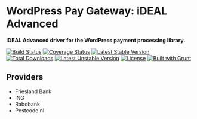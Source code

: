 # WordPress Pay Gateway: iDEAL Advanced

**iDEAL Advanced driver for the WordPress payment processing library.**

[![Build Status](https://travis-ci.org/wp-pay-gateways/ideal-advanced.svg?branch=develop)](https://travis-ci.org/wp-pay-gateways/ideal-advanced)
[![Coverage Status](https://coveralls.io/repos/wp-pay-gateways/ideal-advanced/badge.svg?branch=master&service=github)](https://coveralls.io/github/wp-pay-gateways/ideal-advanced?branch=master)
[![Latest Stable Version](https://poser.pugx.org/wp-pay-gateways/ideal-advanced/v/stable.svg)](https://packagist.org/packages/wp-pay-gateways/ideal-advanced)
[![Total Downloads](https://poser.pugx.org/wp-pay-gateways/ideal-advanced/downloads.svg)](https://packagist.org/packages/wp-pay-gateways/ideal-advanced)
[![Latest Unstable Version](https://poser.pugx.org/wp-pay-gateways/ideal-advanced/v/unstable.svg)](https://packagist.org/packages/wp-pay-gateways/ideal-advanced)
[![License](https://poser.pugx.org/wp-pay-gateways/ideal-advanced/license.svg)](https://packagist.org/packages/wp-pay-gateways/ideal-advanced)
[![Built with Grunt](https://cdn.gruntjs.com/builtwith.png)](http://gruntjs.com/)

## Providers

*	Friesland Bank
*	ING
*	Rabobank
*	Postcode.nl
